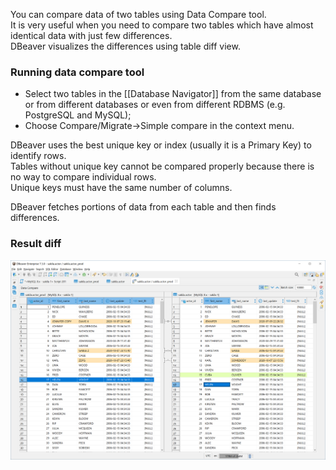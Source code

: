 You can compare data of two tables using Data Compare tool.  
It is very useful when you need to compare two tables which have almost identical data with just few differences.  
DBeaver visualizes the differences using table diff view.

### Running data compare tool

- Select two tables in the [[Database Navigator]] from the same database or from different databases or even from different RDBMS (e.g. PostgreSQL and MySQL);
- Choose Compare/Migrate->Simple compare in the context menu.

DBeaver uses the best unique key or index (usually it is a Primary Key) to identify rows.  
Tables without unique key cannot be compared properly because there is no way to compare individual rows.  
Unique keys must have the same number of columns.  

DBeaver fetches portions of data from each table and then finds differences.  

### Result diff

![](images/ug/tools/data-compare-diff.png)
